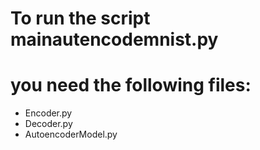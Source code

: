 # To run the script mainautencodemnist.py
# you need the following files:
- Encoder.py
- Decoder.py
- AutoencoderModel.py
